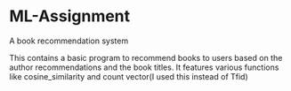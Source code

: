 # ML-Assignment
A book recommendation system 

This contains a basic program to recommend books to users based on the author recommendations and the book titles.
It features various functions like cosine_similarity and count vector(I used this instead of Tfid)
